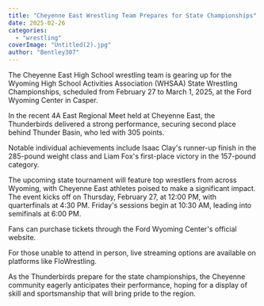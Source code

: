 ```yaml
---
title: "Cheyenne East Wrestling Team Prepares for State Championships"
date: 2025-02-26
categories: 
  - "wrestling"
coverImage: "Untitled(2).jpg"
author: "Bentley307"
---
```


The Cheyenne East High School wrestling team is gearing up for the Wyoming High School Activities Association (WHSAA) State Wrestling Championships, scheduled from February 27 to March 1, 2025, at the Ford Wyoming Center in Casper.

In the recent 4A East Regional Meet held at Cheyenne East, the Thunderbirds delivered a strong performance, securing second place behind Thunder Basin, who led with 305 points.

Notable individual achievements include Isaac Clay's runner-up finish in the 285-pound weight class and Liam Fox's first-place victory in the 157-pound category.

The upcoming state tournament will feature top wrestlers from across Wyoming, with Cheyenne East athletes poised to make a significant impact. The event kicks off on Thursday, February 27, at 12:00 PM, with quarterfinals at 4:30 PM. Friday's sessions begin at 10:30 AM, leading into semifinals at 6:00 PM.

Fans can purchase tickets through the Ford Wyoming Center's official website.

For those unable to attend in person, live streaming options are available on platforms like FloWrestling.

As the Thunderbirds prepare for the state championships, the Cheyenne community eagerly anticipates their performance, hoping for a display of skill and sportsmanship that will bring pride to the region.
